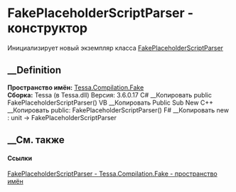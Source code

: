 # FakePlaceholderScriptParser - конструктор
Инициализирует новый экземпляр класса
[FakePlaceholderScriptParser](T_Tessa_Compilation_Fake_FakePlaceholderScriptParser.htm)
##  __Definition
 **Пространство имён:** [Tessa.Compilation.Fake](N_Tessa_Compilation_Fake.htm)  
 **Сборка:** Tessa (в Tessa.dll) Версия: 3.6.0.17
C# __Копировать
     public FakePlaceholderScriptParser()
VB __Копировать
     Public Sub New
C++ __Копировать
     public:
    FakePlaceholderScriptParser()
F# __Копировать
     new : unit -> FakePlaceholderScriptParser
##  __См. также
#### Ссылки
[FakePlaceholderScriptParser -
](T_Tessa_Compilation_Fake_FakePlaceholderScriptParser.htm)
[Tessa.Compilation.Fake - пространство имён](N_Tessa_Compilation_Fake.htm)
